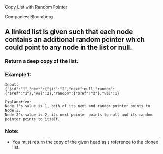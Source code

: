 Copy List with Random Pointer

Companies: Bloomberg

## A linked list is given such that each node contains an additional random pointer which could point to any node in the list or null.

### Return a deep copy of the list.

### Example 1:

```
Input:
{"$id":"1","next":{"$id":"2","next":null,"random":{"$ref":"2"},"val":2},"random":{"$ref":"2"},"val":1}

Explanation:
Node 1's value is 1, both of its next and random pointer points to Node 2.
Node 2's value is 2, its next pointer points to null and its random pointer points to itself.

```

### Note:

- You must return the copy of the given head as a reference to the cloned list.
